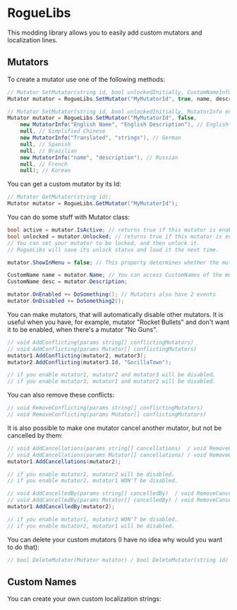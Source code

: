 # RogueLibs
This modding library allows you to easily add custom mutators and localization lines.

## Mutators ##
To create a mutator use one of the following methods:
```cs
// Mutator SetMutator(string id, bool unlockedInitially, CustomNameInfo name, CustomNameInfo description)
Mutator mutator = RogueLibs.SetMutator("MyMutatorId", true, name, description);

// Mutator SetMutator(string id, bool unlockedInitially, MutatorInfo english, MutatorInfo schinese = null, MutatorInfo german = null, MutatorInfo spanish = null, MutatorInfo brazilian = null, MutatorInfo russian = null, MutatorInfo french = null, MutatorInfo koreana = null)
Mutator mutator = RogueLibs.SetMutator("MyMutatorId", false,
    new MutatorInfo("English Name", "English Description"), // English
    null, // Simplified Chinese
    new MutatorInfo("Translated", "strings"), // German
    null, // Spanish
    null, // Brazilian
    new MutatorInfo("name", "description"), // Russian
    null, // French
    null); // Korean
```
You can get a custom mutator by its Id:
```cs
// Mutator GetMutator(string id);
Mutator mutator = RogueLibs.GetMutator("MyMutatorId");
```
You can do some stuff with Mutator class:
```cs
bool active = mutator.IsActive; // returns true if this mutator is enabled (can be set)
bool unlocked = mutator.Unlocked; // returns true if this mutator is enabled (can be set)
// You can set your mutator to be locked, and then unlock it.
// RogueLibs will save its unlock status and load it the next time.

mutator.ShowInMenu = false; // This property determines whether the mutator will be shown in Mutator Menu

CustomName name = mutator.Name; // You can access CustomNames of the mutator
CustomName desc = mutator.Description;

mutator.OnEnabled += DoSomething(); // Mutators also have 2 events
mutator.OnDisabled += DoSomething2();
```
You can make mutators, that will automatically disable other mutators. It is useful when you have, for example, mutator "Rocket Bullets" and don't want it to be enabled, when there's a mutator "No Guns".
```cs
// void AddConflicting(params string[] conflictingMutators)
// void AddConflicting(params Mutator[] conflictingMutators)
mutator1.AddConflicting(mutator2, mutator3);
mutator2.AddConflicting(mutator3.Id, "GorillaTown");

// if you enable mutator1, mutator2 and mutator3 will be disabled.
// if you enable mutator3, mutator1 and mutator2 will be disabled.
```
You can also remove these conflicts:
```cs
// void RemoveConflicting(params string[] conflictingMutators)
// void RemoveConflicting(params Mutator[] conflictingMutators)
```
It is also possible to make one mutator cancel another mutator, but not be cancelled by them:
```cs
// void AddCancellations(params string[] cancellations)  / void RemoveCancellations(params string[] cancellations)
// void AddCancellations(params Mutator[] cancellations) / void RemoveCancellations(params Mutator[] cancellations)
mutator1.AddCancellations(mutator2);

// if you enable mutator1, mutator2 will be disabled.
// if you enable mutator2, mutator1 WON'T be disabled.
```
```cs
// void AddCancelledBy(params string[] cancelledBy)  / void RemoveCancelledBy(params string[] cancelledBy)
// void AddCancelledBy(params Mutator[] cancelledBy) / void RemoveCancelledBy(params Mutator[] cancelledBy)
mutator1.AddCancelledBy(mutator2);

// if you enable mutator1, mutator2 WON'T be disabled.
// if you enable mutator2, mutator1 will be disabled.
```
You can delete your custom mutators (I have no idea why would you want to do that):
```cs
// bool DeleteMutator(Mutator mutator) / bool DeleteMutator(string id)
```
## Custom Names ##
You can create your own custom localization strings:
```cs

```
